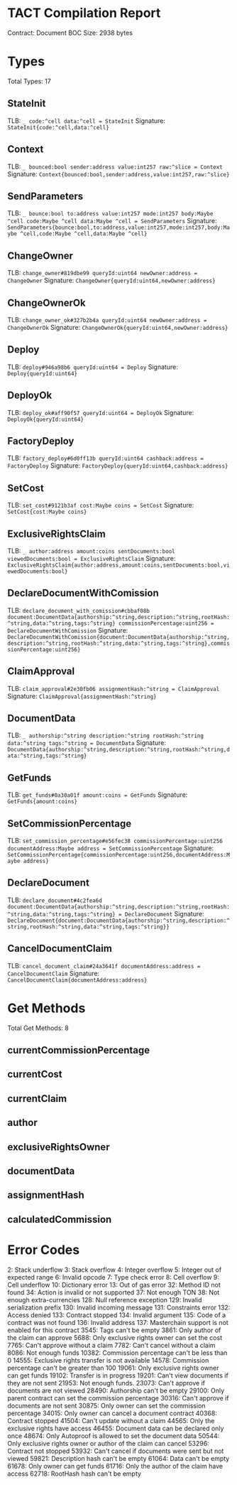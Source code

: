 # TACT Compilation Report
Contract: Document
BOC Size: 2938 bytes

# Types
Total Types: 17

## StateInit
TLB: `_ code:^cell data:^cell = StateInit`
Signature: `StateInit{code:^cell,data:^cell}`

## Context
TLB: `_ bounced:bool sender:address value:int257 raw:^slice = Context`
Signature: `Context{bounced:bool,sender:address,value:int257,raw:^slice}`

## SendParameters
TLB: `_ bounce:bool to:address value:int257 mode:int257 body:Maybe ^cell code:Maybe ^cell data:Maybe ^cell = SendParameters`
Signature: `SendParameters{bounce:bool,to:address,value:int257,mode:int257,body:Maybe ^cell,code:Maybe ^cell,data:Maybe ^cell}`

## ChangeOwner
TLB: `change_owner#819dbe99 queryId:uint64 newOwner:address = ChangeOwner`
Signature: `ChangeOwner{queryId:uint64,newOwner:address}`

## ChangeOwnerOk
TLB: `change_owner_ok#327b2b4a queryId:uint64 newOwner:address = ChangeOwnerOk`
Signature: `ChangeOwnerOk{queryId:uint64,newOwner:address}`

## Deploy
TLB: `deploy#946a98b6 queryId:uint64 = Deploy`
Signature: `Deploy{queryId:uint64}`

## DeployOk
TLB: `deploy_ok#aff90f57 queryId:uint64 = DeployOk`
Signature: `DeployOk{queryId:uint64}`

## FactoryDeploy
TLB: `factory_deploy#6d0ff13b queryId:uint64 cashback:address = FactoryDeploy`
Signature: `FactoryDeploy{queryId:uint64,cashback:address}`

## SetCost
TLB: `set_cost#9121b3af cost:Maybe coins = SetCost`
Signature: `SetCost{cost:Maybe coins}`

## ExclusiveRightsClaim
TLB: `_ author:address amount:coins sentDocuments:bool viewedDocuments:bool = ExclusiveRightsClaim`
Signature: `ExclusiveRightsClaim{author:address,amount:coins,sentDocuments:bool,viewedDocuments:bool}`

## DeclareDocumentWithComission
TLB: `declare_document_with_comission#cbbaf08b document:DocumentData{authorship:^string,description:^string,rootHash:^string,data:^string,tags:^string} commissionPercentage:uint256 = DeclareDocumentWithComission`
Signature: `DeclareDocumentWithComission{document:DocumentData{authorship:^string,description:^string,rootHash:^string,data:^string,tags:^string},commissionPercentage:uint256}`

## ClaimApproval
TLB: `claim_approval#2e30fb06 assignmentHash:^string = ClaimApproval`
Signature: `ClaimApproval{assignmentHash:^string}`

## DocumentData
TLB: `_ authorship:^string description:^string rootHash:^string data:^string tags:^string = DocumentData`
Signature: `DocumentData{authorship:^string,description:^string,rootHash:^string,data:^string,tags:^string}`

## GetFunds
TLB: `get_funds#0a30a01f amount:coins = GetFunds`
Signature: `GetFunds{amount:coins}`

## SetCommissionPercentage
TLB: `set_commission_percentage#e56fec38 commissionPercentage:uint256 documentAddress:Maybe address = SetCommissionPercentage`
Signature: `SetCommissionPercentage{commissionPercentage:uint256,documentAddress:Maybe address}`

## DeclareDocument
TLB: `declare_document#4c2fea6d document:DocumentData{authorship:^string,description:^string,rootHash:^string,data:^string,tags:^string} = DeclareDocument`
Signature: `DeclareDocument{document:DocumentData{authorship:^string,description:^string,rootHash:^string,data:^string,tags:^string}}`

## CancelDocumentClaim
TLB: `cancel_document_claim#24a3641f documentAddress:address = CancelDocumentClaim`
Signature: `CancelDocumentClaim{documentAddress:address}`

# Get Methods
Total Get Methods: 8

## currentCommissionPercentage

## currentCost

## currentClaim

## author

## exclusiveRightsOwner

## documentData

## assignmentHash

## calculatedCommission

# Error Codes
2: Stack underflow
3: Stack overflow
4: Integer overflow
5: Integer out of expected range
6: Invalid opcode
7: Type check error
8: Cell overflow
9: Cell underflow
10: Dictionary error
13: Out of gas error
32: Method ID not found
34: Action is invalid or not supported
37: Not enough TON
38: Not enough extra-currencies
128: Null reference exception
129: Invalid serialization prefix
130: Invalid incoming message
131: Constraints error
132: Access denied
133: Contract stopped
134: Invalid argument
135: Code of a contract was not found
136: Invalid address
137: Masterchain support is not enabled for this contract
3545: Tags can't be empty
3861: Only author of the claim can approve
5688: Only exclusive rights owner can set the cost
7765: Can't approve without a claim
7782: Can't cancel without a claim
8086: Not enough funds
10382: Commission percentage can't be less than 0
14555: Exclusive rights transfer is not available
14578: Commission percentage can't be greater than 100
19061: Only exclusive rights owner can get funds
19102: Transfer is in progress
19201: Can't view documents if they are not sent
21953: Not enough funds.
23073: Can't approve if documents are not viewed
28490: Authorship can't be empty
29100: Only parent contract can set the commission percentage
30316: Can't approve if documents are not sent
30875: Only owner can set the commission percentage
34015: Only owner can cancel a document contract
40368: Contract stopped
41504: Can't update without a claim
44565: Only the exclusive rights have access
46455: Document data can be declared only once
48674: Only Autoproof is allowed to set the document data
50544: Only exclusive rights owner or author of the claim can cancel
53296: Contract not stopped
53932: Can't cancel if documents were sent but not viewed
59821: Description hash can't be empty
61064: Data can't be empty
61678: Only owner can get funds
61716: Only the author of the claim have access
62718: RootHash hash can't be empty